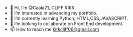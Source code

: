 - 👋 Hi, I’m @Caala21, CLIFF KIRK 
- 👀 I’m interested in advancing my portfolio.
- 🌱 I’m currently learning Python, HTML,CSS,JAVASCRIPT.
- 💞️ I’m looking to collaborate on Front End development.
- 📫 How to reach me kirkcliff06@gmail.com

<!---
Caala21/Caala21 is a ✨ special ✨ repository because its `README.md` (this file) appears on your GitHub profile.
You can click the Preview link to take a look at your changes.
--->
